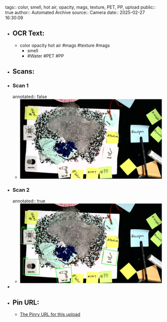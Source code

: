 tags:: color, smell, hot air, opacity, mags, texture, PET, PP, upload
public:: true
author:: Automated Archive
source:: Camera
date:: 2025-02-27 16:30:09

- ## OCR Text:
	- color
	  opacity
	  hot air
	  #mags
	  #texture
	  #mags
		- smell
		- #Water
		  #PET
		  #PP
- ## Scans:
- ### Scan 1
  annotated:: false
	- ![./assets/scans/2025-02-27T16-30-09-4975.jpg](./assets/scans/2025-02-27T16-30-09-4975.jpg)
- ### Scan 2
  annotated:: true
	- ![./assets/scans/2025-02-27T16-30-09-5253.jpg](./assets/scans/2025-02-27T16-30-09-5253.jpg)
-
- ## Pin URL:
	- [The Pinry URL for this upload](https://pinry.petau.net/pins/185/)